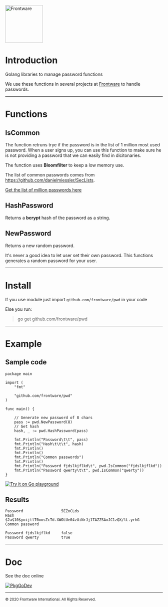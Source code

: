 <img src="https://www.frontware.com/images/img/fw-logo.png" alt="Frontware" width="120"/>

# Introduction



Golang libraries to manage password functions

We use these functions in several projects at [Frontware](https://frontware.com) to handle passwords.



- - -

# Functions

## IsCommon

The function retruns trye if the password is in the list of 1 million most used password.
When a user signs up, you can use this function to make sure he is not providing a password that we can easily find in dicitonaries.

The function uses **Bloomfilter** to keep a low memory use.

The list of common passwords comes from https://github.com/danielmiessler/SecLists.

[Get the list of million passwords here](https://raw.githubusercontent.com/danielmiessler/SecLists/master/Passwords/Common-Credentials/10-million-password-list-top-1000000.txt)

## HashPassword

Returns a **bcrypt** hash of the password as a string.


## NewPassword

Returns a new random password.

It's never a good idea to let user set their own password. This functions generates a random password for your user.

- - -

# Install

If you use module just import ```github.com/frontware/pwd``` in your code

Else you run:

> go get github.com/frontware/pwd

- - -

# Example

## Sample code

```golang
package main

import (
	"fmt"

	"github.com/frontware/pwd"
)

func main() {

	// Generate new password of 8 chars
	pass := pwd.NewPassword(8)
	// Get hash
	hash, _ := pwd.HashPassword(pass)

	fmt.Println("Password\t\t", pass)
	fmt.Println("Hash\t\t\t", hash)
	fmt.Println()
	fmt.Println()
	fmt.Println("Common passwords")
	fmt.Println()
	fmt.Println("Password fjdslkjflkd\t", pwd.IsCommon("fjdslkjflkd"))
	fmt.Println("Password qwerty\t\t", pwd.IsCommon("qwerty"))
}
```

[![Try it on Go playground](https://img.shields.io/static/v1?label=Golang&message=Playground&color=blue)](https://play.golang.org/p/bRyHXodyT3G)

## Results

```
Password                 5EZoCLds
Hash                     $2a$10$yoijtlT0xosZcTd.XWOLUe04zUiNrJj1TAZZSAxJC1zQX/lL.yrhG
Common password

Password fjdslkjflkd     false
Password qwerty          true
```


- - -

# Doc

See the doc online

[![PkgGoDev](https://pkg.go.dev/badge/github.com/frontware/pwd)](https://pkg.go.dev/github.com/frontware/pwd)

-----------------------------------------------
<sup>© 2020 Frontware International. All Rights Reserved.</sup>
